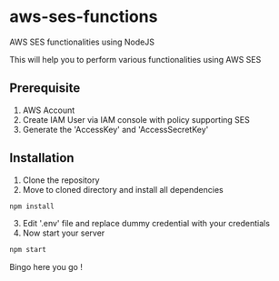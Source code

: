 # aws-ses-functions
AWS SES functionalities using NodeJS

This will help you to perform various functionalities using AWS SES

## Prerequisite
1. AWS Account 
2. Create IAM User via IAM console with policy supporting SES
3. Generate the 'AccessKey' and 'AccessSecretKey'

## Installation
1. Clone the repository
2. Move to cloned directory and install all dependencies 
```sh
npm install 
```
3. Edit '.env' file and replace dummy credential with your credentials 
4. Now start your server
```sh
npm start 
```
Bingo here you go !

